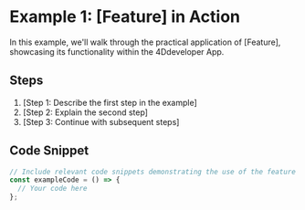 # Example 1: [Feature] in Action

In this example, we'll walk through the practical application of [Feature], showcasing its functionality within the 4Ddeveloper App.

## Steps

1. [Step 1: Describe the first step in the example]
2. [Step 2: Explain the second step]
3. [Step 3: Continue with subsequent steps]

## Code Snippet

```javascript
// Include relevant code snippets demonstrating the use of the feature
const exampleCode = () => {
  // Your code here
};
```

